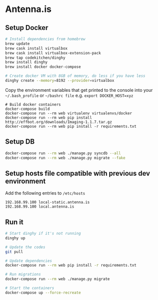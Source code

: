 # Antenna.is

## Setup Docker

```sh
# Install dependencies from homebrew
brew update
brew cask install virtualbox
brew cask install virtualbox-extension-pack
brew tap codekitchen/dinghy
brew install dinghy
brew install docker docker-compose

# Create docker VM with 8GB of memory, do less if you have less
dinghy create --memory=8192 --provider=virtualbox
```

Copy the environment variables that get printed to the console into your `~/.bash_profile` or `~/bashrc file`
e.g. `export DOCKER_HOST=xyz`

```
# Build docker containers
docker-compose build
docker-compose run --rm web virtualenv virtualenvs/docker
docker-compose run --rm web pip install http://effbot.org/downloads/Imaging-1.1.7.tar.gz
docker-compose run --rm web pip install -r requirements.txt
```

## Setup DB
```sh
docker-compose run --rm web ./manage.py syncdb --all
docker-compose run --rm web ./manage.py migrate --fake
```

## Setup hosts file compatible with previous dev environment

Add the following entries to `/etc/hosts`

```
192.168.99.100 local-static.antenna.is
192.168.99.100 local.antenna.is
```

## Run it

```sh
# Start dinghy if it's not running
dinghy up

# Update the codes
git pull

# Update dependencies
docker-compose run --rm web pip install -r requirements.txt

# Run migrations
docker-compose run --rm web ./manage.py migrate

# Start the containers
docker-compose up --force-recreate
```
